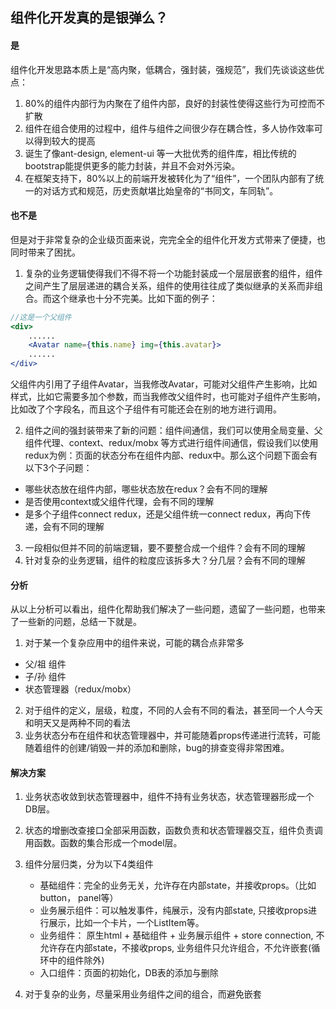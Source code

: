 ## 组件化开发真的是银弹么？
#### 是
组件化开发思路本质上是“高内聚，低耦合，强封装，强规范”，我们先谈谈这些优点：

1. 80%的组件内部行为内聚在了组件内部，良好的封装性使得这些行为可控而不扩散
2. 组件在组合使用的过程中，组件与组件之间很少存在耦合性，多人协作效率可以得到较大的提高
3. 诞生了像ant-design, element-ui 等一大批优秀的组件库，相比传统的bootstrap能提供更多的能力封装，并且不会对外污染。
4. 在框架支持下，80%以上的前端开发被转化为了“组件”，一个团队内部有了统一的对话方式和规范，历史贡献堪比始皇帝的“书同文，车同轨”。

#### 也不是
但是对于非常复杂的企业级页面来说，完完全全的组件化开发方式带来了便捷，也同时带来了困扰。
1. 复杂的业务逻辑使得我们不得不将一个功能封装成一个层层嵌套的组件，组件之间产生了层层递进的耦合关系，组件的使用往往成了类似继承的关系而非组合。而这个继承也十分不完美。比如下面的例子：
```jsx
//这是一个父组件
<div>
    ......
    <Avatar name={this.name} img={this.avatar}>
    ......
</div>

```
父组件内引用了子组件Avatar，当我修改Avatar，可能对父组件产生影响，比如样式，比如它需要多加个参数，而当我修改父组件时，也可能对子组件产生影响，比如改了个字段名，而且这个子组件有可能还会在别的地方进行调用。

2. 组件之间的强封装带来了新的问题：组件间通信，我们可以使用全局变量、父组件代理、context、redux/mobx 等方式进行组件间通信，假设我们以使用redux为例：页面的状态分布在组件内部、redux中。那么这个问题下面会有以下3个子问题：

- 哪些状态放在组件内部，哪些状态放在redux？会有不同的理解
- 是否使用context或父组件代理，会有不同的理解
- 是多个子组件connect redux，还是父组件统一connect redux，再向下传递，会有不同的理解

3. 一段相似但并不同的前端逻辑，要不要整合成一个组件？会有不同的理解
4. 针对复杂的业务逻辑，组件的粒度应该拆多大？分几层？会有不同的理解

#### 分析
从以上分析可以看出，组件化帮助我们解决了一些问题，遗留了一些问题，也带来了一些新的问题，总结一下就是。

1. 对于某一个复杂应用中的组件来说，可能的耦合点非常多
- 父/祖 组件
- 子/孙 组件
- 状态管理器（redux/mobx）

2. 对于组件的定义，层级，粒度，不同的人会有不同的看法，甚至同一个人今天和明天又是两种不同的看法
3. 业务状态分布在组件和状态管理器中，并可能随着props传递进行流转，可能随着组件的创建/销毁一并的添加和删除，bug的排查变得非常困难。


#### 解决方案
1. 业务状态收敛到状态管理器中，组件不持有业务状态，状态管理器形成一个DB层。
2. 状态的增删改查接口全部采用函数，函数负责和状态管理器交互，组件负责调用函数。函数的集合形成一个model层。
3. 组件分层归类，分为以下4类组件
    - 基础组件：完全的业务无关，允许存在内部state，并接收props。（比如button， panel等）
    - 业务展示组件：可以触发事件，纯展示，没有内部state, 只接收props进行展示，比如一个卡片，一个ListItem等。
    - 业务组件： 原生html + 基础组件 + 业务展示组件 + store connection, 不允许存在内部state，不接收props, 业务组件只允许组合，不允许嵌套(循环中的组件除外)
    - 入口组件：页面的初始化，DB表的添加与删除

4. 对于复杂的业务，尽量采用业务组件之间的组合，而避免嵌套


